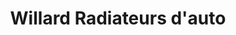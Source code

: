 ---
title: "Willard Radiateurs d'auto"
url: /vaudreuil-dorion/willard-radiateurs-dauto/
shop: Autowerkstatt
---